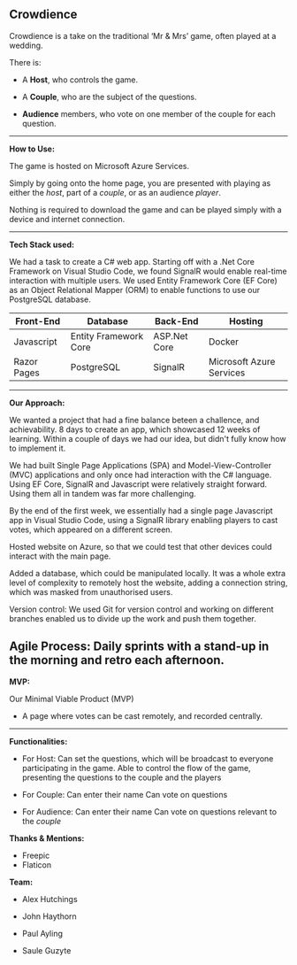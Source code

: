
## Crowdience 

 

Crowdience is a take on the traditional ‘Mr & Mrs’ game, often played at a wedding.  

  There is: 

+ A **Host**, who controls the game. 

+ A **Couple**, who are the subject of the questions. 

+ **Audience** members, who vote on one member of the couple for each question. 
  
---

  **How to Use:** 

The game is hosted on Microsoft Azure Services. 

Simply by going onto the home page, you are presented with playing as either the *host*, part of a *couple*, or as an audience *player*.  

Nothing is required to download the game and can be played simply with a device and internet connection. 

--- 

  **Tech Stack used:**

We had a task to create a C# web app. Starting off with a .Net Core Framework on Visual Studio Code, we found SignalR would enable real-time interaction with multiple users. We used Entity Framework Core (EF Core) as an Object Relational Mapper (ORM) to enable functions to use our PostgreSQL database.  

|     Front-End         |     Database          |     Back-End          |       Hosting          |
| --------------------- | --------------------- | --------------------- | ---------------------  |
|       Javascript      | Entity Framework Core |      ASP.Net Core     |         Docker         |
|       Razor Pages     |      PostgreSQL       |      SignalR          |Microsoft Azure Services|

---

  **Our Approach:**  

We wanted a project that had a fine balance beteen a challence, and achievability.
8 days to create an app, which showcased 12 weeks of learning. Within a couple of days we had our idea, but didn't fully know how to implement it.

  We had built Single Page Applications (SPA) and Model-View-Controller (MVC) applications and only once had interaction with the C# language. Using EF Core, SignalR and Javascript were relatively straight forward. Using them all in tandem was far more challenging.

  By the end of the first week, we essentially had a single page Javascript app in Visual Studio Code, using a SignalR library enabling players to cast votes, which appeared on a different screen.

  Hosted website on Azure, so that we could test that other devices could interact with the main page.

  Added a database, which could be manipulated locally. It was a whole extra level of complexity to remotely host the website, adding a connection string, which was masked from unauthorised users.
  
  Version control: We used Git for version control and working on different branches enabled us to divide up the work and push them together.

  Agile Process: Daily sprints with a stand-up in the morning and retro each afternoon.
---

  **MVP:**

  Our Minimal Viable Product (MVP)

+ A page where votes can be cast remotely, and recorded centrally.

---
  **Functionalities:**

  + For Host: 
  Can set the questions, which will be broadcast to everyone participating in the game.
  Able to control the flow of the game, presenting the questions to the couple and the players

  + For Couple: 
  Can enter their name
  Can vote on questions


  + For Audience:
  Can enter their name
  Can vote on questions relevant to the *couple*


  **Thanks & Mentions:** 

  + Freepic
  + Flaticon

  **Team:**

+ Alex Hutchings 

+ John Haythorn 

+ Paul Ayling 

+ Saule Guzyte 

